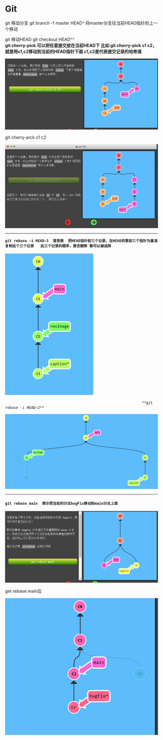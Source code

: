 # Git

git 移动分支 git branch -f master HEAD^  将master分支往当前HEAD指针的上一个移动

git 移动HEAD git checkout HEAD^^   
**git cherry-pick 可以把任意提交放在当前HEAD下 比如 git cherry-pick c1 c2，就是将c1,c2移动到当前的HEAD指针下面  c1,c2是代表提交记录的哈希值**   


![](../.gitbook/assets/image%20%289%29.png)

git cherry-pick c1 c2

![](../.gitbook/assets/image%20%2810%29.png)

--------------------------------------------------------------------------------------------------------------------------------------------





**`git rebase -i HEAD~3  意思是  把HEAD指针前三个记录，在HEAD的第前三个指针为基准复制这个三个记录  
这三个记录的顺序，是否删除 都可以被选择`**  


![](../.gitbook/assets/image%20%283%29.png)

                                                                   **git rebase -i HEAD~2**   


![](../.gitbook/assets/image%20%2815%29.png)

--------------------------------------------------------------------------------------------------------------------------------------------





####  **`git rebase main  表示把当前的分支bugFix移动到main分支上面`** 

![](../.gitbook/assets/image%20%282%29.png)

get rebase main后

  


![](../.gitbook/assets/image%20%286%29.png)



